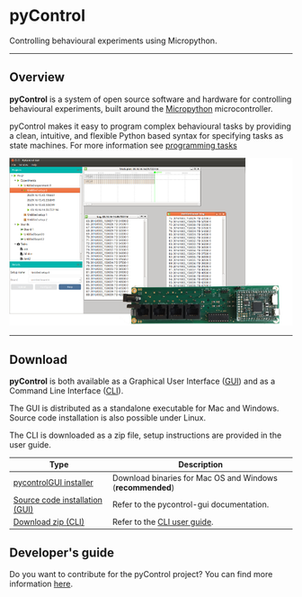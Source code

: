 # pyControl

Controlling behavioural experiments using Micropython.

---

## Overview

**pyControl** is a system of open source software and hardware for controlling behavioural experiments, built around the [Micropython](https://micropython.org/) microcontroller.

pyControl makes it easy to program complex behavioural tasks by providing a clean, intuitive, and flexible Python based syntax for specifying tasks as state machines.  For more information see [programming tasks](user-guide/programming-tasks.md)

![pyControlGUI frontpage](media/pycontrol-gui-frontpage.png)

---

## Download

**pyControl** is both available as a Graphical User Interface ([GUI](user-guide/graphical-user-interface.md)) and as a Command Line Interface ([CLI](user-guide/command-line-interface.md)). 

The GUI is distributed as a standalone executable for Mac and Windows. Source code installation is also possible under Linux.  

The CLI is downloaded as a zip file, setup instructions are provided in the user guide.

| Type | Description |
|---|---|
|[pycontrolGUI installer](https://bitbucket.org/fchampalimaud/pycontrol-gui/downloads)| Download binaries for Mac OS and Windows (**recommended**)|
|[Source code installation (GUI)](http://pycontrol-gui.readthedocs.io/en/latest/)  | Refer to the pycontrol-gui documentation. |
|[Download zip (CLI)](https://bitbucket.org/takam/pycontrol/downloads) | Refer to the [CLI user guide](user-guide/command-line-interface.md). |

## Developer's guide

Do you want to contribute for the pyControl project? You can find more information [here](/contributing).
